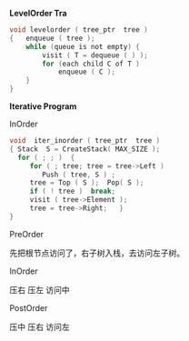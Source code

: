 **LevelOrder Tra**

```c
void levelorder ( tree_ptr  tree )
{   enqueue ( tree );
    while (queue is not empty) {
        visit ( T = dequeue ( ) );
        for (each child C of T )
            enqueue ( C );
    }
}
```



**Iterative Program**

InOrder

```c
void  iter_inorder ( tree_ptr  tree )
{ Stack  S = CreateStack( MAX_SIZE );
  for ( ; ; )  {
     for ( ; tree; tree = tree->Left )
        Push ( tree, S ) ;
     tree = Top ( S );  Pop( S );
     if ( ! tree )  break;
     visit ( tree->Element );
     tree = tree->Right;   }
}

```

PreOrder

先把根节点访问了，右子树入栈，去访问左子树。

InOrder

压右 压左 访问中

PostOrder

压中 压右 访问左